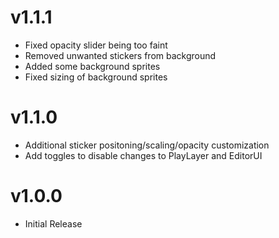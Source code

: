 # v1.1.1
* Fixed opacity slider being too faint
* Removed unwanted stickers from background
* Added some background sprites
* Fixed sizing of background sprites
# v1.1.0
* Additional sticker positoning/scaling/opacity customization
* Add toggles to disable changes to PlayLayer and EditorUI
# v1.0.0
* Initial Release
